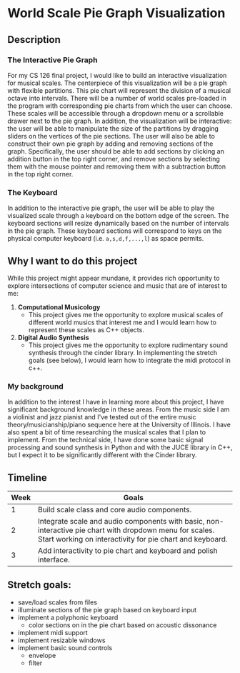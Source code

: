 # World Scale Pie Graph Visualization

## Description

### The Interactive Pie Graph

For my CS 126 final project, I would like to build an interactive visualization for musical scales. The centerpiece of this visualization will be a pie graph with flexible partitions. This pie chart will represent the division of a musical octave into intervals. There will be a number of world scales pre-loaded in the program with corresponding pie charts from which the user can choose. These scales will be accessible through a dropdown menu or a scrollable drawer next to the pie graph. In addition, the visualization will be interactive: the user will be able to manipulate the size of the partitions by dragging sliders on the vertices of the pie sections. The user will also be able to construct their own pie graph by adding and removing sections of the graph. Specifically, the user should be able to add sections by clicking an addition button in the top right corner, and remove sections by selecting them with the mouse pointer and removing them with a subtraction button in the top right corner.

### The Keyboard

In addition to the interactive pie graph, the user will be able to play the visualized scale through a keyboard on the bottom edge of the screen. The keyboard sections will resize dynamically based on the number of intervals in the pie graph. These keyboard sections will correspond to keys on the physical computer keyboard (i.e. ```a,s,d,f,...,l```) as space permits. 

## Why I want to do this project

While this project might appear mundane, it provides rich opportunity to explore intersections of computer science and music that are of interest to me:

1. __Computational Musicology__
    - This project gives me the opportunity to explore musical scales of different world musics that interest me and I would learn how to represent these scales as C++ objects.
2. __Digital Audio Synthesis__
    - This project gives me the opportunity to explore rudimentary sound synthesis through the cinder library. In implementing the stretch goals (see below), I would learn how to integrate the midi protocol in c++.

### My background

In addition to the interest I have in learning more about this project, I have significant background knowledge in these areas. From the music side I am a violinist and jazz pianist and I've tested out of the entire music theory/musicianship/piano sequence here at the University of Illinois. I have also spent a bit of time researching the musical scales that I plan to implement. From the technical side, I have done some basic signal processing and sound synthesis in Python and with the JUCE library in C++, but I expect it to be significantly different with the Cinder library.

## Timeline

|Week|Goals|
--- | --- 
1| Build scale class and core audio components.
2| Integrate scale and audio components with basic, non-interactive pie chart with dropdown menu for scales. Start working on interactivity for pie chart and keyboard.
3| Add interactivity to pie chart and keyboard and polish interface.

## Stretch goals:

- save/load scales from files
- illuminate sections of the pie graph based on keyboard input
- implement a polyphonic keyboard
  - color sections on in the pie chart based on acoustic dissonance
- implement midi support
- implement resizable windows
- implement basic sound controls
  - envelope
  - filter
